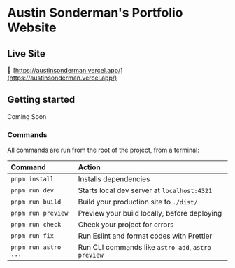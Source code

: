 # Austin Sonderman's Portfolio Website

## Live Site

📌 [https://austinsonderman.vercel.app/](https://austinsonderman.vercel.app/)

## Getting started

Coming Soon

### Commands

All commands are run from the root of the project, from a terminal:

| Command             | Action                                             |
| :------------------ | :------------------------------------------------- |
| `pnpm install`       | Installs dependencies                              |
| `pnpm run dev`       | Starts local dev server at `localhost:4321`        |
| `pnpm run build`     | Build your production site to `./dist/`            |
| `pnpm run preview`   | Preview your build locally, before deploying       |
| `pnpm run check`     | Check your project for errors                      |
| `pnpm run fix`       | Run Eslint and format codes with Prettier          |
| `pnpm run astro ...` | Run CLI commands like `astro add`, `astro preview` |
